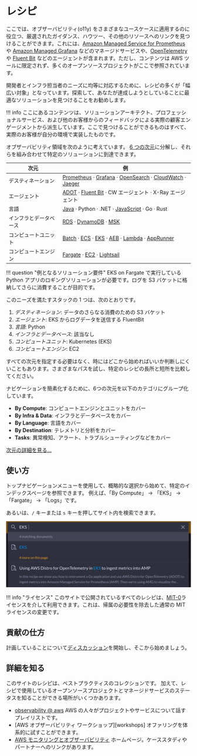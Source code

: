 # レシピ

ここでは、オブザーバビリティ(o11y) をさまざまなユースケースに適用するのに役立つ、厳選されたガイダンス、ハウツー、その他のリソースへのリンクを見つけることができます。これには、[Amazon Managed Service for Prometheus][amp] や [Amazon Managed Grafana][amg] などのマネージドサービスや、[OpenTelemetry][otel] や [Fluent Bit][fluentbit] などのエージェントが含まれます。ただし、コンテンツは AWS ツールに限定されず、多くのオープンソースプロジェクトがここで参照されています。

開発者とインフラ担当者のニーズに均等に対応するために、レシピの多くが「幅広い対象」となっています。探索して、あなたが達成しようとしていることに最適なソリューションを見つけることをお勧めします。 

!!! info
    ここにあるコンテンツは、ソリューションアーキテクト、プロフェッショナルサービス、および他のお客様からのフィードバックによる実際の顧客エンゲージメントから派生しています。ここで見つけることができるものはすべて、実際のお客様が自分の環境で実装したものです。

オブザーバビリティ領域を次のように考えています。
[6 つの次元][dimensions]に分解し、それらを組み合わせて特定のソリューションに到達できます。

| 次元 | 例 |
|---------------|--------------|
| デスティネーション | [Prometheus][amp] · [Grafana][amg] · [OpenSearch][aes] · [CloudWatch][cw] · [Jaeger][jaeger] |  
| エージェント | [ADOT][adot] · [Fluent Bit][fluentbit] · CW エージェント · X-Ray エージェント |
| 言語 | [Java][java] · Python · .NET · [JavaScript][nodejs] · Go · Rust |
| インフラとデータベース | [RDS][rds] · [DynamoDB][dynamodb] · [MSK][msk] |
| コンピュートユニット | [Batch][batch] · [ECS][ecs] · [EKS][eks] · [AEB][beans] · [Lambda][lambda] · [AppRunner][apprunner] |
| コンピュートエンジン | [Fargate][fargate] · [EC2][ec2] · [Lightsail][lightsail] |  

!!! question "例となるソリューション要件"
    EKS on Fargate で実行している Python アプリのロギングソリューションが必要です。ログを S3 バケットに格納してさらに消費することが目的です。

このニーズを満たすスタックの 1 つは、次のとおりです。

1. *デスティネーション*: データのさらなる消費のための S3 バケット
1. *エージェント*: EKS からログデータを送信する FluentBit  
1. *言語*: Python
1. *インフラとデータベース*: 該当なし
1. *コンピュートユニット*: Kubernetes (EKS)  
1. *コンピュートエンジン*: EC2

すべての次元を指定する必要はなく、時にはどこから始めればいいか判断しにくいこともあります。さまざまなパスを試し、特定のレシピの長所と短所を比較してください。

ナビゲーションを簡素化するために、6つの次元を以下のカテゴリにグループ化しています。

- **By Compute**: コンピュートエンジンとユニットをカバー
- **By Infra & Data**: インフラとデータベースをカバー  
- **By Language**: 言語をカバー
- **By Destination**: テレメトリと分析をカバー
- **Tasks**: 異常検知、アラート、トラブルシューティングなどをカバー

[次元の詳細を見る...](dimensions/)

## 使い方

トップナビゲーションメニューを使用して、概略的な選択から始めて、特定のインデックスページを参照できます。
例えば、「By Compute」 -> 「EKS」 -> 「Fargate」 -> 「Logs」です。

あるいは、`/` キーまたは `s` キーを押してサイト内を検索できます。

![o11y space](images/search.png)

!!! info "ライセンス"
	このサイトで公開されているすべてのレシピは、[MIT-0][mit0]ライセンスを介して利用できます。これは、帰属の必要性を除去した通常の MIT ライセンスの変更です。

## 貢献の仕方

計画していることについて[ディスカッション][discussion]を開始し、そこから始めましょう。

## 詳細を知る

このサイトのレシピは、ベストプラクティスのコレクションです。
加えて、レシピで使用しているオープンソースプロジェクトとマネージドサービスのステータスを知ることができる場所がいくつかあります。

- [observability @ aws][o11yataws] AWS の人々がプロジェクトやサービスについて話すプレイリストです。
- [AWS オブザーバビリティ ワークショップ][workshops] オファリングを体系的に試すことができます。  
- [AWS モニタリングとオブザーバビリティ][o11yhome] ホームページ。ケーススタディやパートナーへのリンクがあります。

[aes]: aes.md "Amazon Elasticsearch Service"
[adot]: https://aws-otel.github.io/ "AWS Distro for OpenTelemetry"  
[amg]: amg.md "Amazon Managed Grafana"
[amp]: amp.md "Amazon Managed Service for Prometheus"
[batch]: https://aws.amazon.com/batch/ "AWS Batch"
[beans]: https://aws.amazon.com/elasticbeanstalk/ "AWS Elastic Beanstalk"
[cw]: cw.md "Amazon CloudWatch"
[dimensions]: dimensions.md
[dynamodb]: dynamodb.md "Amazon DynamoDB"  
[ec2]: https://aws.amazon.com/ec2/ "Amazon EC2"
[ecs]: ecs.md "Amazon Elastic Container Service"
[eks]: eks.md "Amazon Elastic Kubernetes Service"
[fargate]: https://aws.amazon.com/fargate/ "AWS Fargate"
[fluentbit]: https://fluentbit.io/ "Fluent Bit"
[jaeger]: https://www.jaegertracing.io/ "Jaeger"
[kafka]: https://kafka.apache.org/ "Apache Kafka"  
[apprunner]: apprunner.md "AWS App Runner"
[lambda]: lambda.md "AWS Lambda"
[lightsail]: https://aws.amazon.com/lightsail/ "Amazon Lightsail"
[otel]: https://opentelemetry.io/ "OpenTelemetry"
[java]: java.md
[nodejs]: nodejs.md
[rds]: rds.md "Amazon Relational Database Service"
[msk]: msk.md "Amazon Managed Streaming for Apache Kafka"
[mit0]: https://github.com/aws/mit-0 "MIT-0"
[discussion]: https://github.com/aws-observability/observability-best-practices/discussions "Discussions"
[o11yataws]: https://www.youtube.com/playlist?list=PLaiiCkpc1U7Wy7XwkpfgyOhIf_06IK3U_ "Observability @ AWS YouTube playlist"  
[o11yhome]: https://aws.amazon.com/products/management-and-governance/use-cases/monitoring-and-observability/ "AWS Observability home"
